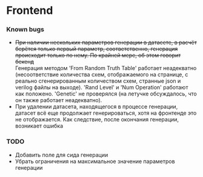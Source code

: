 <!-- # MIEM_coursach
Курсовой проект МИЭМ по предсказанию отказоустойчивости схем:
- Предсказание отказоустойчивости комбинационных схем
- Генерация самой устойчивой схемы по её описанию

# Алгоритмические задачи
- Оценки отказоустойчивости схем
- Ускорение генерации данных

# ML задачи
- Предсказание отказоустойчивости схем
- Генерация наиболее отказоустойчивых схем

# Dev задачи
- Переписать генерацию на C++
- Разработать задание параметров генерации схем серверным путём
- Написать ручки для общения с frontend составляющей проекта
- Организовать выгрузку сгенерированных схем
- Реализовать дообучение на генерирующихся схемах

# Optional
- Сделать разные модели для разных кранов -->

# Frontend

### Known bugs
- ~~При наличии нескольких параметров генерации в датасете, в расчёт берётся только первый параметр, соответственно, генерация происходит только по нему. По крайней мере, об этом говорит бекенд~~\
Генерация методом 'From Random Truth Table' работает неадекватно (несоответствие количества схем, отображаемого на странице, с реально сгенерированным количеством схем, странные json и verilog файлы на выходе). 'Rand Level' и 'Num Operation' работают как положено. 'Genetic' не проверялся (на летучке обсуждалось, что он также работает неадекватно).
- При удалении датасета, находящегося в процессе генерации, датасет всё еще продолжает генерироваться, хотя на фронтенде это не отображается. Как следствие, после окончания генерации, возникает ошибка

### TODO
- Добавить поле для сида генерации
- Убрать ограничения на максимальное значение параметров генерации